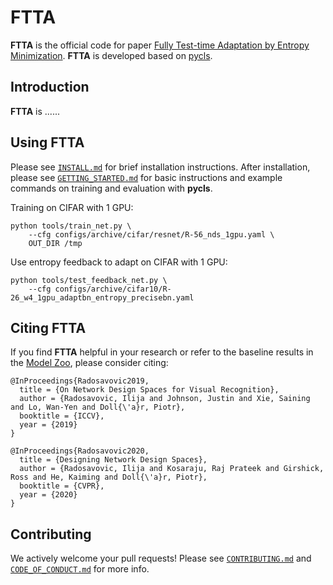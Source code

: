 # FTTA

**FTTA** is the official code for paper [Fully Test-time Adaptation by Entropy Minimization](https://arxiv.org/abs/1905.13214). **FTTA** is developed based on [pycls](https://github.com/facebookresearch/pycls).

<!-- <div align="center">
  <img src="docs/regnetx_nets.png" width="550px" />
  <p align="center"><b>pycls</b> provides a large set of baseline models across a wide range of flop regimes.</p>
</div> -->

## Introduction

**FTTA** is ......

## Using FTTA

Please see [`INSTALL.md`](docs/INSTALL.md) for brief installation instructions. After installation, please see [`GETTING_STARTED.md`](docs/GETTING_STARTED.md) for basic instructions and example commands on training and evaluation with **pycls**.

Training on CIFAR with 1 GPU: 

```
python tools/train_net.py \
    --cfg configs/archive/cifar/resnet/R-56_nds_1gpu.yaml \
    OUT_DIR /tmp
```

Use entropy feedback to adapt on CIFAR with 1 GPU: 

```
python tools/test_feedback_net.py \
    --cfg configs/archive/cifar10/R-26_w4_1gpu_adaptbn_entropy_precisebn.yaml
```

<!-- ## Model Zoo

We provide a large set of baseline results and pretrained models available for download in the **pycls** [Model Zoo](MODEL_ZOO.md); including the simple, fast, and effective [RegNet](https://arxiv.org/abs/2003.13678) models that we hope can serve as solid baselines across a wide range of flop regimes. -->

## Citing FTTA

If you find **FTTA** helpful in your research or refer to the baseline results in the [Model Zoo](MODEL_ZOO.md), please consider citing:

```
@InProceedings{Radosavovic2019,
  title = {On Network Design Spaces for Visual Recognition},
  author = {Radosavovic, Ilija and Johnson, Justin and Xie, Saining and Lo, Wan-Yen and Doll{\'a}r, Piotr},
  booktitle = {ICCV},
  year = {2019}
}

@InProceedings{Radosavovic2020,
  title = {Designing Network Design Spaces},
  author = {Radosavovic, Ilija and Kosaraju, Raj Prateek and Girshick, Ross and He, Kaiming and Doll{\'a}r, Piotr},
  booktitle = {CVPR},
  year = {2020}
}
```

<!-- ## License

**pycls** is released under the MIT license. Please see the [LICENSE](LICENSE) file for more information. -->

## Contributing

We actively welcome your pull requests! Please see [`CONTRIBUTING.md`](docs/CONTRIBUTING.md) and [`CODE_OF_CONDUCT.md`](docs/CODE_OF_CONDUCT.md) for more info.
